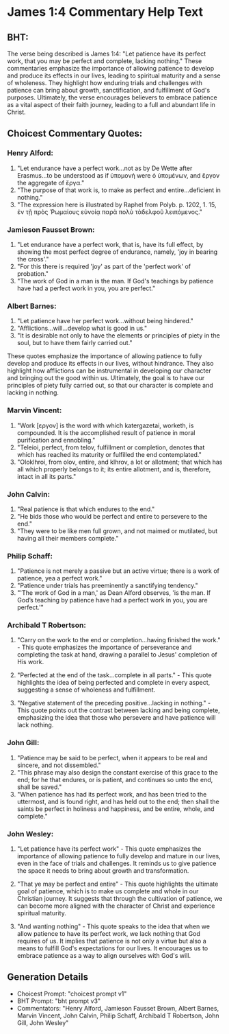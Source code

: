 # James 1:4 Commentary Help Text

## BHT:
The verse being described is James 1:4: "Let patience have its perfect work, that you may be perfect and complete, lacking nothing." These commentaries emphasize the importance of allowing patience to develop and produce its effects in our lives, leading to spiritual maturity and a sense of wholeness. They highlight how enduring trials and challenges with patience can bring about growth, sanctification, and fulfillment of God's purposes. Ultimately, the verse encourages believers to embrace patience as a vital aspect of their faith journey, leading to a full and abundant life in Christ.

## Choicest Commentary Quotes:
### Henry Alford:
1. "Let endurance have a perfect work...not as by De Wette after Erasmus...to be understood as if ὑπομονή were ὁ ὑπομένων, and ἔργον the aggregate of ἔργα."
2. "The purpose of that work is, to make as perfect and entire...deficient in nothing."
3. "The expression here is illustrated by Raphel from Polyb. p. 1202, 1. 15, ἐν τῇ πρὸς Ῥωμαίους εὐνοίᾳ παρὰ πολὺ τἀδελφοῦ λειπόμενος."

### Jamieson Fausset Brown:
1. "Let endurance have a perfect work, that is, have its full effect, by showing the most perfect degree of endurance, namely, 'joy in bearing the cross'." 
2. "For this there is required 'joy' as part of the 'perfect work' of probation."
3. "The work of God in a man is the man. If God's teachings by patience have had a perfect work in you, you are perfect."

### Albert Barnes:
1. "Let patience have her perfect work...without being hindered."
2. "Afflictions...will...develop what is good in us."
3. "It is desirable not only to have the elements or principles of piety in the soul, but to have them fairly carried out."

These quotes emphasize the importance of allowing patience to fully develop and produce its effects in our lives, without hindrance. They also highlight how afflictions can be instrumental in developing our character and bringing out the good within us. Ultimately, the goal is to have our principles of piety fully carried out, so that our character is complete and lacking in nothing.

### Marvin Vincent:
1. "Work [εργον] is the word with which katergazetai, worketh, is compounded. It is the accomplished result of patience in moral purification and ennobling." 
2. "Teleioi, perfect, from telov, fulfillment or completion, denotes that which has reached its maturity or fulfilled the end contemplated." 
3. "Oloklhroi, from olov, entire, and klhrov, a lot or allotment; that which has all which properly belongs to it; its entire allotment, and is, therefore, intact in all its parts."

### John Calvin:
1. "Real patience is that which endures to the end."
2. "He bids those who would be perfect and entire to persevere to the end."
3. "They were to be like men full grown, and not maimed or mutilated, but having all their members complete."

### Philip Schaff:
1. "Patience is not merely a passive but an active virtue; there is a work of patience, yea a perfect work." 
2. "Patience under trials has preeminently a sanctifying tendency." 
3. "'The work of God in a man,' as Dean Alford observes, 'is the man. If God’s teaching by patience have had a perfect work in you, you are perfect.'"

### Archibald T Robertson:
1. "Carry on the work to the end or completion...having finished the work." - This quote emphasizes the importance of perseverance and completing the task at hand, drawing a parallel to Jesus' completion of His work.

2. "Perfected at the end of the task...complete in all parts." - This quote highlights the idea of being perfected and complete in every aspect, suggesting a sense of wholeness and fulfillment.

3. "Negative statement of the preceding positive...lacking in nothing." - This quote points out the contrast between lacking and being complete, emphasizing the idea that those who persevere and have patience will lack nothing.

### John Gill:
1. "Patience may be said to be perfect, when it appears to be real and sincere, and not dissembled."
2. "This phrase may also design the constant exercise of this grace to the end; for he that endures, or is patient, and continues so unto the end, shall be saved."
3. "When patience has had its perfect work, and has been tried to the uttermost, and is found right, and has held out to the end; then shall the saints be perfect in holiness and happiness, and be entire, whole, and complete."

### John Wesley:
1. "Let patience have its perfect work" - This quote emphasizes the importance of allowing patience to fully develop and mature in our lives, even in the face of trials and challenges. It reminds us to give patience the space it needs to bring about growth and transformation.

2. "That ye may be perfect and entire" - This quote highlights the ultimate goal of patience, which is to make us complete and whole in our Christian journey. It suggests that through the cultivation of patience, we can become more aligned with the character of Christ and experience spiritual maturity.

3. "And wanting nothing" - This quote speaks to the idea that when we allow patience to have its perfect work, we lack nothing that God requires of us. It implies that patience is not only a virtue but also a means to fulfill God's expectations for our lives. It encourages us to embrace patience as a way to align ourselves with God's will.


## Generation Details
- Choicest Prompt: "choicest prompt v1"
- BHT Prompt: "bht prompt v3"
- Commentators: "Henry Alford, Jamieson Fausset Brown, Albert Barnes, Marvin Vincent, John Calvin, Philip Schaff, Archibald T Robertson, John Gill, John Wesley"
